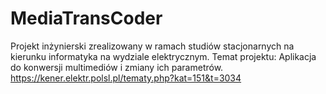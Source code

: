 # MediaTransCoder
Projekt inżynierski zrealizowany w ramach studiów stacjonarnych na kierunku informatyka na wydziale elektrycznym.
Temat projektu: Aplikacja do konwersji multimediów i zmiany ich parametrów.
https://kener.elektr.polsl.pl/tematy.php?kat=151&t=3034